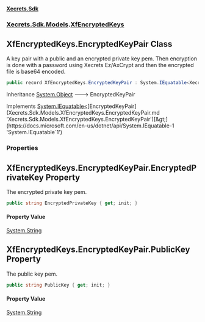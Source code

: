 #### [Xecrets.Sdk](index.md 'index')
### [Xecrets.Sdk.Models](Xecrets.Sdk.Models.md 'Xecrets.Sdk.Models').[XfEncryptedKeys](Xecrets.Sdk.Models.XfEncryptedKeys.md 'Xecrets.Sdk.Models.XfEncryptedKeys')

## XfEncryptedKeys.EncryptedKeyPair Class

A key pair with a public and an encrypted private key pem. Then encryption is done with a password
using Xecrets Ez/AxCrypt and then the encrypted file is base64 encoded.

```csharp
public record XfEncryptedKeys.EncryptedKeyPair : System.IEquatable<Xecrets.Sdk.Models.XfEncryptedKeys.EncryptedKeyPair>
```

Inheritance [System.Object](https://docs.microsoft.com/en-us/dotnet/api/System.Object 'System.Object') &#129106; EncryptedKeyPair

Implements [System.IEquatable&lt;](https://docs.microsoft.com/en-us/dotnet/api/System.IEquatable-1 'System.IEquatable`1')[EncryptedKeyPair](Xecrets.Sdk.Models.XfEncryptedKeys.EncryptedKeyPair.md 'Xecrets.Sdk.Models.XfEncryptedKeys.EncryptedKeyPair')[&gt;](https://docs.microsoft.com/en-us/dotnet/api/System.IEquatable-1 'System.IEquatable`1')
### Properties

<a name='Xecrets.Sdk.Models.XfEncryptedKeys.EncryptedKeyPair.EncryptedPrivateKey'></a>

## XfEncryptedKeys.EncryptedKeyPair.EncryptedPrivateKey Property

The encrypted private key pem.

```csharp
public string EncryptedPrivateKey { get; init; }
```

#### Property Value
[System.String](https://docs.microsoft.com/en-us/dotnet/api/System.String 'System.String')

<a name='Xecrets.Sdk.Models.XfEncryptedKeys.EncryptedKeyPair.PublicKey'></a>

## XfEncryptedKeys.EncryptedKeyPair.PublicKey Property

The public key pem.

```csharp
public string PublicKey { get; init; }
```

#### Property Value
[System.String](https://docs.microsoft.com/en-us/dotnet/api/System.String 'System.String')